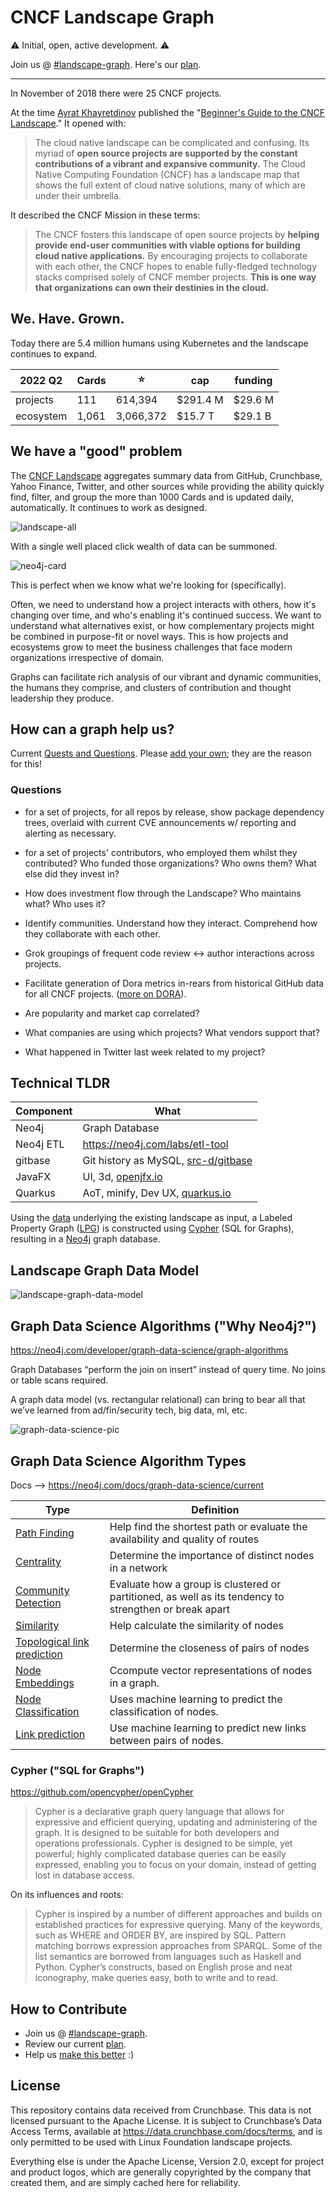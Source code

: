 # CNCF Landscape Graph

:warning: Initial, open, active development. :warning:  

Join us @ [#landscape-graph][lg-slack]. Here's our [plan][lg-plan].

[lg-slack]: https://cloud-native.slack.com/archives/C03BXBYFMQS
[lg-plan]: https://github.com/orgs/cncf/projects/7

---

In November of 2018 there were 25 CNCF projects.

At the time [Ayrat Khayretdinov][archyufa] published the "[Beginner's Guide to the CNCF Landscape][guide]." It opened with:

[archyufa]: https://twitter.com/archyufa
[guide]: https://www.cncf.io/blog/2018/11/05/beginners-guide-cncf-landscape

> The cloud native landscape can be complicated and confusing. Its myriad of **open source projects are supported by the constant contributions of a vibrant and expansive community.** The Cloud Native Computing Foundation (CNCF) has a landscape map that shows the full extent of cloud native solutions, many of which are under their umbrella.

It described the CNCF Mission in these terms:

> The CNCF fosters this landscape of open source projects by **helping provide end-user communities with viable options for building cloud native applications.** By encouraging projects to collaborate with each other, the CNCF hopes to enable fully-fledged technology stacks comprised solely of CNCF member projects. **This is one way that organizations can own their destinies in the cloud.**

## We.  Have.  Grown.

<!-- TODO: source the report -->
Today there are 5.4 million humans using Kubernetes and the landscape continues to expand.

| 2022 Q2   | Cards | :star:    | cap      | funding |
| --------- | ----- | --------- | -------- | ------- |
| projects  | 111   | 614,394   | $291.4 M | $29.6 M |
| ecosystem | 1,061 | 3,066,372 | $15.7 T  | $29.1 B |

## We have a "good" problem

The [CNCF Landscape][landscape] aggregates summary data from GitHub, Crunchbase, Yahoo Finance, Twitter, and other sources while providing the ability quickly find, filter, and group the more than 1000 Cards and is updated daily, automatically. It continues to work as designed.

[landscape]: https://landscape.cncf.io

![landscape-all](image-md/2022-04-18-landscape.png)

With a single well placed click wealth of data can be summoned.

![neo4j-card](image-md/neo4j-card.png)

This is perfect when we know what we're looking for (specifically).

Often, we need to understand how a project interacts with others, how it's changing over time, and who's enabling it's continued success. We want to understand what alternatives exist, or how complementary projects might be combined in purpose-fit or novel ways. This is how projects and ecosystems grow to meet the business challenges that face modern organizations irrespective of domain.

Graphs can facilitate rich analysis of our vibrant and dynamic communities, the humans they comprise, and clusters of contribution and thought leadership they produce.

## How can a graph help us?

Current [Quests and Questions][quest].  Please [add your own][GQ]; they are the reason for this!

[quest]: https://github.com/orgs/cncf/projects/7/views/5
[GQ]: https://github.com/cncf/landscape-graph/issues/new?assignees=&labels=Questions+for+Graph&template=question-for-graph.md&title=I+want+to+...+so+that+I+can+...

### Questions

* for a set of projects, for all repos by release, show package dependency trees, overlaid with current CVE announcements w/ reporting and alerting as necessary.

* for a set of projects' contributors, who employed them whilst they contributed? Who funded those organizations? Who owns them? What else did they invest in?

* How does investment flow through the Landscape? Who maintains what? Who uses it?

* Identify communities. Understand how they interact. Comprehend how they collaborate with each other.

* Grok groupings of frequent code review <-> author interactions across projects.

* Facilitate generation of Dora metrics in-rears from historical GitHub data for all CNCF projects. ([more on DORA](https://medium.com/@halcyondude/on-measuring-developer-productivity-9a81a50175da)).

* Are popularity and market cap correlated?

* What companies are using which projects? What vendors support that?

* What happened in Twitter last week related to my project?

## Technical TLDR

| Component | What
| --------  | ----
| Neo4j     | Graph Database
| Neo4j ETL | <https://neo4j.com/labs/etl-tool>
| gitbase   | Git history as MySQL, [src-d/gitbase](https://github.com/src-d/gitbase)
| JavaFX    | UI, 3d, [openjfx.io](https://openjfx.io)
| Quarkus   | AoT, minify, Dev UX, [quarkus.io](https://quarkus.io)

Using the [data][seeddata] underlying the existing landscape as input, a Labeled Property Graph ([LPG][lpg]) is constructed using [Cypher][ocypher] (SQL for Graphs), resulting in a [Neo4j][neo] graph database.

[seeddata]: https://landscape.cncf.io/data/items.json
[lpg]: https://neo4j.com/blog/rdf-triple-store-vs-labeled-property-graph-difference
[ocypher]: https://opencypher.org
[neo]: https://neo4j.com
[cypherdev]: https://neo4j.com/developer/cypher/

## Landscape Graph Data Model

![landscape-graph-data-model](db/model/Landscape-CNCF-GM.png)

## Graph Data Science Algorithms ("Why Neo4j?")

https://neo4j.com/developer/graph-data-science/graph-algorithms

Graph Databases “perform the join on insert” instead of query time. No joins or table scans required.

A graph data model (vs. rectangular relational) can bring to bear all
that we’ve learned from ad/fin/security tech, big data, ml, etc.

![graph-data-science-pic](image-md/graph-data-science.png)

## Graph Data Science Algorithm Types

Docs --> https://neo4j.com/docs/graph-data-science/current

| Type                              | Definition |
| --------                          | --------   |
| [Path Finding][PathF]             | Help find the shortest path or evaluate the availability and quality of routes |
| [Centrality][Central]             | Determine the importance of distinct nodes in a network |
| [Community Detection][CommD]      | Evaluate how a group is clustered or partitioned, as well as its tendency to strengthen or break apart |
| [Similarity][Similar]             | Help calculate the similarity of nodes |
| [Topological link prediction][TP] | Determine the closeness of pairs of nodes |
| [Node Embeddings][Embed]          | Ccompute vector representations of nodes in a graph. |
| [Node Classification][NC]         | Uses machine learning to predict the classification of nodes. |
| [Link prediction][LP]             | Use machine learning to predict new links between pairs of nodes. |

[PathF]:   https://neo4j.com/docs/graph-data-science/current/algorithms/pathfinding
[Central]: https://neo4j.com/docs/graph-data-science/current/algorithms/centrality
[CommD]:   https://neo4j.com/docs/graph-data-science/current/algorithms/community
[Similar]: https://neo4j.com/docs/graph-data-science/current/algorithms/similarity
[TP]:    https://neo4j.com/docs/graph-data-science/current/algorithms/linkprediction
[Embed]:   https://neo4j.com/docs/graph-data-science/current/algorithms/node-embeddings
[NC]:      https://neo4j.com/docs/graph-data-science/current/algorithms/ml-models/node-classification
[LP]:      https://neo4j.com/docs/graph-data-science/current/algorithms/ml-models/linkprediction

### Cypher ("SQL for Graphs")

<https://github.com/opencypher/openCypher>

> Cypher is a declarative graph query language that allows for expressive and efficient querying, updating and administering of the graph. It is designed to be suitable for both developers and operations professionals. Cypher is designed to be simple, yet powerful; highly complicated database queries can be easily expressed, enabling you to focus on your domain, instead of getting lost in database access.

On its influences and roots:

> Cypher is inspired by a number of different approaches and builds on established practices for expressive querying. Many of the keywords, such as WHERE and ORDER BY, are inspired by SQL. Pattern matching borrows expression approaches from SPARQL. Some of the list semantics are borrowed from languages such as Haskell and Python. Cypher’s constructs, based on English prose and neat iconography, make queries easy, both to write and to read.

## How to Contribute

* Join us @ [#landscape-graph][lg-slack].
* Review our current [plan][lg-plan].
* Help us [make this better][lg-cguide] :)

[lg-slack]: https://cloud-native.slack.com/archives/C03BXBYFMQS
[lg-plan]: https://github.com/orgs/cncf/projects/7
[lg-cguide]: https://github.com/cncf/landscape-graph/issues/14

## License

This repository contains data received from Crunchbase. This data is not licensed pursuant to the Apache License. It is subject to Crunchbase’s Data Access Terms, available at https://data.crunchbase.com/docs/terms, and is only permitted to be used with Linux Foundation landscape projects.

Everything else is under the Apache License, Version 2.0, except for project and product logos, which are generally copyrighted by the company that created them, and are simply cached here for reliability.
